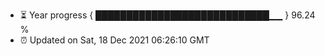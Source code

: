 - ⏳ Year progress { ████████████████████████████▁▁ } 96.24 %
- ⏰ Updated on Sat, 18 Dec 2021 06:26:10 GMT


